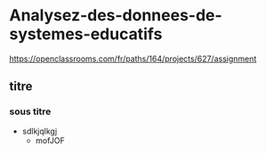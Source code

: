 # Analysez-des-donnees-de-systemes-educatifs
https://openclassrooms.com/fr/paths/164/projects/627/assignment


## titre
### sous titre
- sdlkjqlkgj
  * mofJOF
